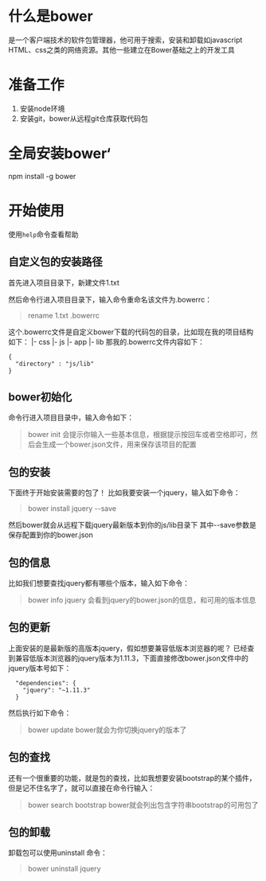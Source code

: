 # 什么是bower
 是一个客户端技术的软件包管理器，他可用于搜索，安装和卸载如javascript
HTML、css之类的网络资源。其他一些建立在Bower基础之上的开发工具

# 准备工作
1. 安装node环境
2. 安装git，bower从远程git仓库获取代码包
# 全局安装bower‘
npm install -g bower

# 开始使用
使用`help`命令查看帮助
## 自定义包的安装路径
首先进入项目目录下，新建文件1.txt

然后命令行进入项目目录下，输入命令重命名该文件为.bowerrc：

> rename 1.txt .bowerrc

这个.bowerrc文件是自定义bower下载的代码包的目录，比如现在我的项目结构如下：
|- css
|- js
  |- app
  |- lib
那我的.bowerrc文件内容如下：
```
{
  "directory" : "js/lib"
}
```
## bower初始化
命令行进入项目目录中，输入命令如下：

> bower init
会提示你输入一些基本信息，根据提示按回车或者空格即可，然后会生成一个bower.json文件，用来保存该项目的配置
## 包的安装
下面终于开始安装需要的包了！
比如我要安装一个jquery，输入如下命令：

> bower install jquery --save

然后bower就会从远程下载jquery最新版本到你的js/lib目录下
其中--save参数是保存配置到你的bower.json

## 包的信息
比如我们想要查找jquery都有哪些个版本，输入如下命令：

> bower info jquery
会看到jquery的bower.json的信息，和可用的版本信息

## 包的更新
上面安装的是最新版的高版本jquery，假如想要兼容低版本浏览器的呢？
已经查到兼容低版本浏览器的jquery版本为1.11.3，下面直接修改bower.json文件中的jquery版本号如下：
```
  "dependencies": {
    "jquery": "~1.11.3"
  }
```
然后执行如下命令：

> bower update
bower就会为你切换jquery的版本了

## 包的查找
还有一个很重要的功能，就是包的查找，比如我想要安装bootstrap的某个插件，但是记不住名字了，就可以直接在命令行输入：

> bower search bootstrap
bower就会列出包含字符串bootstrap的可用包了

## 包的卸载
卸载包可以使用uninstall 命令：

> bower uninstall jquery